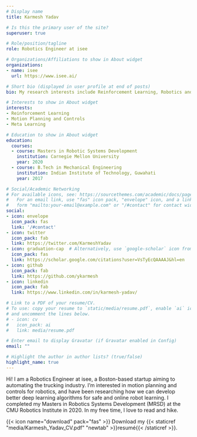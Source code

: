 ```yaml
---
# Display name
title: Karmesh Yadav

# Is this the primary user of the site?
superuser: true

# Role/position/tagline
role: Robotics Engineer at isee

# Organizations/Affiliations to show in About widget
organizations:
- name: isee
  url: https://www.isee.ai/

# Short bio (displayed in user profile at end of posts)
bio: My research interests include Reinforcement Learning, Robotics and Meta-Learning.

# Interests to show in About widget
interests:
- Reinforcement Learning
- Motion Planning and Controls
- Meta Learning

# Education to show in About widget
education:
  courses:
  - course: Masters in Robotic Systems Development
    institution: Carnegie Mellon University
    year: 2020
  - course: B.Tech in Mechanical Engineering
    institution: Indian Institute of Technology, Guwahati
    year: 2017

# Social/Academic Networking
# For available icons, see: https://sourcethemes.com/academic/docs/page-builder/#icons
#   For an email link, use "fas" icon pack, "envelope" icon, and a link in the
#   form "mailto:your-email@example.com" or "/#contact" for contact widget.
social:
- icon: envelope
  icon_pack: fas
  link: '/#contact'
- icon: twitter
  icon_pack: fab
  link: https://twitter.com/KarmeshYadav
- icon: graduation-cap  # Alternatively, use `google-scholar` icon from `ai` icon pack
  icon_pack: fas
  link: https://scholar.google.com/citations?user=VsTyEcQAAAAJ&hl=en
- icon: github
  icon_pack: fab
  link: https://github.com/ykarmesh
- icon: linkedin
  icon_pack: fab
  link: https://www.linkedin.com/in/karmesh-yadav/

# Link to a PDF of your resume/CV.
# To use: copy your resume to `static/media/resume.pdf`, enable `ai` icons in `params.toml`, 
# and uncomment the lines below.
# - icon: cv
#   icon_pack: ai
#   link: media/resume.pdf

# Enter email to display Gravatar (if Gravatar enabled in Config)
email: ""

# Highlight the author in author lists? (true/false)
highlight_name: true
---
```


Hi! I am a Robotics Engineer at isee, a Boston-based startup aiming to automating the trucking industry. I’m interested in motion planning and controls for robotics, and have been researching how we can develop better deep learning algorithms for safe and online robot learning. I completed my Masters in Robotics Systems Development (MRSD) at the CMU Robotics Institute in 2020. In my free time, I love to read and hike.

{{< icon name="download" pack="fas" >}} Download my {{< staticref "media/Karmesh_Yadav_CV.pdf" "newtab" >}}resumé{{< /staticref >}}.
